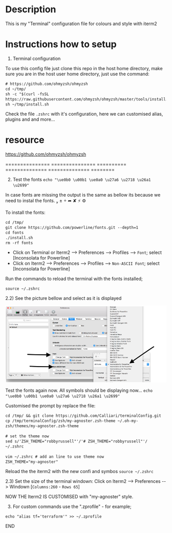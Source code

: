 # Description
This is my "Terminal" configuration file for colours and style with iterm2

# Instructions how to setup

1) Terminal configuration

To use this config file just clone this repo in the host  home directory,
make sure you are in the host user home directory, just use the command:

```
# https://github.com/ohmyzsh/ohmyzsh
cd ~/tmp/
sh -c "$(curl -fsSL https://raw.githubusercontent.com/ohmyzsh/ohmyzsh/master/tools/install.sh)"
sh ~/tmp/install.sh
```

Check the file `.zshrc` with it's configuration, here we can customised alias, plugins and and more...


# resource
https://github.com/ohmyzsh/ohmyzsh


=============== =============== ========== ============== ============== ========

2) Test the fonts 
`echo "\ue0b0 \u00b1 \ue0a0 \u27a6 \u2718 \u26a1 \u2699" `

In case fonts are missing the output is the same as bellow its because we need to instal the fonts.
 ±  ➦ ✘ ⚡ ⚙

To install the fonts:
```
cd /tmp/
git clone https://github.com/powerline/fonts.git --depth=1
cd fonts
./install.sh
rm -rf fonts
```
- Click on Terminal or  Iterm2 --> Preferences --> Profiles --> `Font`; select [Inconsolata for Powerline]
- Click on Iterm2 --> Preferences --> Profiles --> `Non-ASCII Font`; select [Inconsolata for Powerline]

Run the commands to reload the terminal with the fonts installed;
```
source ~/.zshrc
```

2.2) See the picture bellow and select as it is displayed

![Terminal_png](https://github.com/Calliari/terminalConfig/blob/master/Iterm2/img/Screenshot_iterm_2config_font.png)

Test the fonts again now. All symbols should be displaying now...
`echo "\ue0b0 \u00b1 \ue0a0 \u27a6 \u2718 \u26a1 \u2699" `

Customised the prompt by replace the file:
```
cd /tmp/ && git clone https://github.com/Calliari/terminalConfig.git
cp /tmp/terminalConfig/zsh/my-agnoster.zsh-theme ~/.oh-my-zsh/themes/my-agnoster.zsh-theme

# set the theme now
sed s/'ZSH_THEME="robbyrussell"'/'# ZSH_THEME="robbyrussell"'/ ~/.zshrc

vim ~/.zshrc # add an line to use theme now
ZSH_THEME="my-agnoster"
```

Reload the the iterm2 with the new confi and symbos
`source ~/.zshrc`


2.3) Set the size of the terminal windown: Click on Iterm2 --> Preferences --> Windown [`Columns:260` - `Rows 65`]

NOW THE Iterm2 IS CUSTOMISED with "my-agnoster" style.

3) For custom commands use the ".zprofile" - for example;
```
echo "alias tf='terraform'" >> ~/.zprofile
```

END

